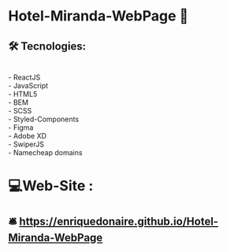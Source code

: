 #   Hotel-Miranda-WebPage  🏨
## 🛠️ Tecnologies: 
<br/>
- ReactJS <br/>
- JavaScript <br/>
- HTML5 <br/>
- BEM <br/>
- SCSS <br/>
- Styled-Components <br/>
- Figma <br/>
- Adobe XD <br/>
- SwiperJS <br/>
- Namecheap domains
<br/>

#  💻Web-Site : 

##  🛎️ https://enriquedonaire.github.io/Hotel-Miranda-WebPage  

                                                                                                                                        
